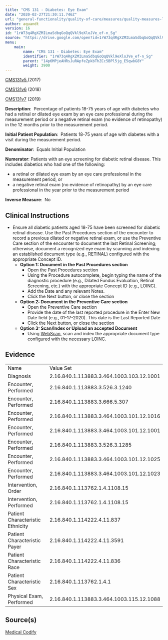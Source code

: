 ```yaml
---
title: "CMS 131 - Diabetes: Eye Exam"
date: "2020-02-27T21:30:11.746Z"
url: "general-functionality/quality-of-care/measures/quality-measures-list/cms-131-diabetes-eye-exam.html"
author: aquandt
version: 16
id: "1rW73q4RgXZMILmaSdbqGoQqQVkl9eXloJVe_ef-n_Sg"
source: "https://drive.google.com/open?id=1rW73q4RgXZMILmaSdbqGoQqQVkl9eXloJVe_ef-n_Sg"
menu:
    main:
        name: "CMS 131 - Diabetes: Eye Exam"
        identifier: "1rW73q4RgXZMILmaSdbqGoQqQVkl9eXloJVe_ef-n_Sg"
        parent: "14p6MPjeAHRsJuRApfeZpkbThZCc5BPl5jg_E5qwbG8Y"
        weight: 3900
---
```

[CMS131v5 ](https://medicalcodify.com/eh/?f=layoutnouser&func&module&tabmodule&name=RXDBmain&searchterm=CMS131&showresult=CMS131v5&showresulttype=Measure)(2017)

[CMS131v6](https://medicalcodify.com/eh/?f=layoutnouser&func&module&tabmodule&name=RXDBmain&searchterm=CMS131&showresult=CMS131v6&showresulttype=Measure) (2018)

[CMS131v7](https://medicalcodify.com/eh/?f=layoutnouser&func&module&tabmodule&name=RXDBmain&searchterm=CMS131&showresult=CMS131v7&showresulttype=Measure) (2019)



**Description**:  Percentage of patients 18-75 years of age with diabetes who had a retinal or dilated eye exam by an eye care professional during the measurement period or a negative retinal exam (no evidence of retinopathy) in the 12 months prior to the measurement period.

**Initial Patient Population**:  Patients 18-75 years of age with diabetes with a visit during the measurement period.

**Denominator**:  Equals Initial Population

**Numerator**: Patients with an eye screening for diabetic retinal disease. This includes diabetics who had one of the following:

* a retinal or dilated eye exam by an eye care professional in the measurement period, or 
* a negative retinal exam (no evidence of retinopathy) by an eye care professional in the year prior to the measurement period

**Inverse Measure**:  No

## Clinical Instructions

* Ensure all diabetic patients aged 18-75 have been screened for diabetic retinal disease. Use the Past Procedures section of the encounter to record a previous dilated or negative retinal exam, or use the Preventive Care section of the encounter to document the last Retinal Screening; otherwise, document a recognized eye exam by scanning and indexing an established document type (e.g., RETINAL) configured with the appropriate Concept ID.
    * <strong>Option 1: Document in the Past Procedures section</strong>
        * Open the Past Procedures section
        * Using the Procedure autocomplete, begin typing the name of the diagnostic procedure (e.g., Dilated Fundus Evaluation, Retinal Screening, etc.) with the appropriate Concept ID (e.g., LOINC).
        * Add the Date and any relevant Notes.
        * Click the Next button, or close the section
    * <strong>Option 2: Document in the Preventive Care section</strong>
        * Open the Preventive Care section
        * Provide the date of the last reported procedure in the Enter New Date field (e.g., 01-17-2020). This date is the Last Reported Date
        * Click the Next button, or close the section
    * <strong>Option 3: Scan/Index or Upload an accepted Document</strong> 
        * Using [WebScan](../../../document-management/scanning-and-indexing.html), scan and index the appropriate document type configured with the necessary LOINC.

## Evidence

<table>
  <tr>
    <td>Name</td>
    <td>Value Set</td>
  </tr>
  <tr>
    <td>Diagnosis</td>
    <td>2.16.840.1.113883.3.464.1003.103.12.1001</td>
  </tr>
  <tr>
    <td>Encounter, Performed</td>
    <td>2.16.840.1.113883.3.526.3.1240</td>
  </tr>
  <tr>
    <td>Encounter, Performed</td>
    <td>2.16.840.1.113883.3.666.5.307</td>
  </tr>
  <tr>
    <td>Encounter, Performed</td>
    <td>2.16.840.1.113883.3.464.1003.101.12.1016</td>
  </tr>
  <tr>
    <td>Encounter, Performed</td>
    <td>2.16.840.1.113883.3.464.1003.101.12.1001</td>
  </tr>
  <tr>
    <td>Encounter, Performed</td>
    <td>2.16.840.1.113883.3.526.3.1285</td>
  </tr>
  <tr>
    <td>Encounter, Performed</td>
    <td>2.16.840.1.113883.3.464.1003.101.12.1025</td>
  </tr>
  <tr>
    <td>Encounter, Performed</td>
    <td>2.16.840.1.113883.3.464.1003.101.12.1023</td>
  </tr>
  <tr>
    <td>Intervention, Order</td>
    <td>2.16.840.1.113762.1.4.1108.15</td>
  </tr>
  <tr>
    <td>Intervention, Performed</td>
    <td>2.16.840.1.113762.1.4.1108.15</td>
  </tr>
  <tr>
    <td>Patient Characteristic Ethnicity</td>
    <td>2.16.840.1.114222.4.11.837</td>
  </tr>
  <tr>
    <td>Patient Characteristic Payer</td>
    <td>2.16.840.1.114222.4.11.3591</td>
  </tr>
  <tr>
    <td>Patient Characteristic Race</td>
    <td>2.16.840.1.114222.4.11.836</td>
  </tr>
  <tr>
    <td>Patient Characteristic Sex</td>
    <td>2.16.840.1.113762.1.4.1</td>
  </tr>
  <tr>
    <td>Physical Exam, Performed</td>
    <td>2.16.840.1.113883.3.464.1003.115.12.1088</td>
  </tr>
</table>

## Source(s)

[Medical Codify](https://medicalcodify.com/eh/?f=layoutnouser&func&name=RXDBmain&module&tabmodule&searchterm=CMS131&Submit=Search&icd9search=1&icd10search=1&icd10pcssearch=1&snomedsearch=1&loincsearch=1&labcorpsearch=1&questsearch=1&rxnormsearch=1&hcpcssearch=1&ndcsearch=1&cvxsearch=1&vissearch=1&vssearch=1&meassearch=1&pcssearch=1&fdbsearch=1&fdbnamesearch=1&fullsearch&flowsheet)

